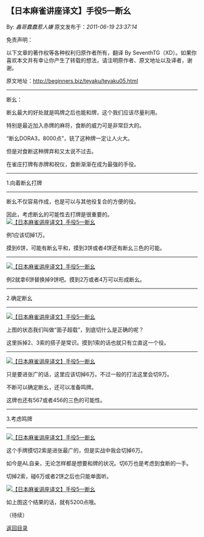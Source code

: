 ## 【日本麻雀讲座译文】手役5—断幺

By: *鑫哥蠢蠢惹人嫌* 原文发布于：*2011-06-19 23:37:14*

免责声明：

以下文章的著作权等各种权利归原作者所有，翻译 By
SeventhTG（XD）。如果你喜欢本文并有幸让你产生了转载的想法，请注明原作者、原文地址以及译者，谢谢。

原文地址：http://beginners.biz/teyaku/teyaku05.html

------------------------------------------------------------------------------------

断幺：

断幺最大的好处就是鸣牌之后也能和牌，这个我们应该尽量利用。

特别是最近加入赤牌的麻将，食断的威力可是非常巨大的。

“断幺DORA3，8000点”，铳了这种牌一定让人火大。

但是对食断这种牌弃和又太说不过去。

在雀庄打牌有赤牌和祝仪，食断渐渐在成为最强的手役。

------------------------------------------------------------------------------------

1.向着断幺打牌

------------------------------------------------------------------------------------

断幺不仅容易作成，也是可以与其他役复合的方便的役。

因此，考虑断幺的可能性去打牌是很重要的。
[![【日本麻雀讲座译文】手役5&mdash;断幺](http://s9.sinaimg.cn/middle/7f78b76fxa6128bcd7428&amp;690)](http://photo.blog.sina.com.cn/showpic.html#blogid=7f78b76f0100sss9&url=http://s9.sinaimg.cn/orignal/7f78b76fxa6128bcd7428)

例1应该切掉1万。

摸到6饼，可能有断幺平和，摸到3饼或者4饼还有断幺三色的可能。

------------------------------------------------------------------------------------
[![【日本麻雀讲座译文】手役5&mdash;断幺](http://s13.sinaimg.cn/middle/7f78b76fxa6129073b55c&amp;690)](http://photo.blog.sina.com.cn/showpic.html#blogid=7f78b76f0100sss9&url=http://s13.sinaimg.cn/orignal/7f78b76fxa6129073b55c)

例2就拿6饼替换掉9饼吧。摸到2万或者4万可以形成断幺。

------------------------------------------------------------------------------------

2.确定断幺

------------------------------------------------------------------------------------
[![【日本麻雀讲座译文】手役5&mdash;断幺](http://s6.sinaimg.cn/middle/7f78b76fxa612971021b5&amp;690)](http://photo.blog.sina.com.cn/showpic.html#blogid=7f78b76f0100sss9&url=http://s6.sinaimg.cn/orignal/7f78b76fxa612971021b5)

上图的状态我们叫做“面子超载”，到底切什么是正确的呢？

这里拆掉2、3索的搭子是常识。摸到1索的话也就只有立直这一个役。

------------------------------------------------------------------------------------
[![【日本麻雀讲座译文】手役5&mdash;断幺](http://s1.sinaimg.cn/middle/7f78b76fxa6129e2d2000&amp;690)](http://photo.blog.sina.com.cn/showpic.html#blogid=7f78b76f0100sss9&url=http://s1.sinaimg.cn/orignal/7f78b76fxa6129e2d2000)

只是要进张广的话，这里应该切掉6万。不过一般的打法这里会切9万。

不断可以确定断幺，还可以准备鸣牌。

这牌也还有567或者456的三色的可能性。

------------------------------------------------------------------------------------

3.考虑鸣牌

------------------------------------------------------------------------------------
[![【日本麻雀讲座译文】手役5&mdash;断幺](http://s8.sinaimg.cn/middle/7f78b76fxa612a8769747&amp;690)](http://photo.blog.sina.com.cn/showpic.html#blogid=7f78b76f0100sss9&url=http://s8.sinaimg.cn/orignal/7f78b76fxa612a8769747)

这个手牌摸切2索是进张最广的，但是实战中我会切掉6万。

如今是AL自亲，无论怎样都是想要和牌的状况。切6万也是考虑到食断的一手。

切掉2索，碰6万或者2饼之后也只能单面听。

[![【日本麻雀讲座译文】手役5&mdash;断幺](http://s4.sinaimg.cn/middle/7f78b76fxa612b5d81573&amp;690)](http://photo.blog.sina.com.cn/showpic.html#blogid=7f78b76f0100sss9&url=http://s4.sinaimg.cn/orignal/7f78b76fxa612b5d81573)

如上图这个结果的话，就有5200点哦。

（待续）

[返回目录](index.html)
